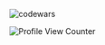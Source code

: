 <div align="left">

![codewars](https://www.codewars.com/users/darkstarvoid/badges/micro)

![Profile View Counter](https://komarev.com/ghpvc/?username=darkstarvoid)

<!--

<p align="center">
<p> Systems: </p>
<a href="https://developer.microsoft.com/en-us/windows/" target="_blank"> <img src="https://raw.githubusercontent.com/devicons/devicon/master/icons/windows8/windows8-original.svg" alt="windows" width="30" height="30"/> </a>
<a href="https://developer.apple.com/" target="_blank"> <img src="https://raw.githubusercontent.com/devicons/devicon/master/icons/apple/apple-original.svg" alt="mac" width="40" height="40"/> </a>
<a href="https://www.linux.org/" target="_blank"> <img src="https://raw.githubusercontent.com/devicons/devicon/master/icons/linux/linux-original.svg" alt="linux" width="40" height="40"/> </a>
<a href="https://www.openbsd.org/" target="_blank"> <img src="https://raw.githubusercontent.com/file-icons/icons/master/svg/OpenBSD.svg" alt="OpenBSD" width="40" height="40"/> </a>

<p> Languages: </p>
<a href="https://www.python.org" target="_blank"> <img src="https://raw.githubusercontent.com/devicons/devicon/master/icons/python/python-original.svg" alt="python" width="40" height="40"/> </a>
<a href="https://www.open-std.org/jtc1/sc22/wg14/" target="_blank"> <img src="https://github.com/devicons/devicon/blob/master/icons/c/c-line.svg" alt="C" width="40" height="40"/> </a>
<a href="https://www.gnu.org/software/bash/" target="_blank"> <img src="https://www.vectorlogo.zone/logos/gnu_bash/gnu_bash-icon.svg" alt="bash" width="40" height="40"/> </a>

<p> Tools: </p>
<a href="https://www.docker.com/" target="_blank"> <img src="https://raw.githubusercontent.com/devicons/devicon/master/icons/docker/docker-original-wordmark.svg" alt="docker" width="40" height="40"/> </a>
</p>

______


</div>




| darkstarvoid |
|---------------------------------------------------------------------------|
**darkstarvoid/darkstarvoid** is a ✨ _special_ ✨ repository because its `README.md` (this file) appears on your GitHub profile.

Here are some ideas to get you started:

- 🔭 I’m currently working on ...
- 🌱 I’m currently learning ...
- 👯 I’m looking to collaborate on ...
- 🤔 I’m looking for help with ...
- 💬 Ask me about ...
- 📫 How to reach me: ...
- 😄 Pronouns: ...
- ⚡ Fun fact: ...





-->
